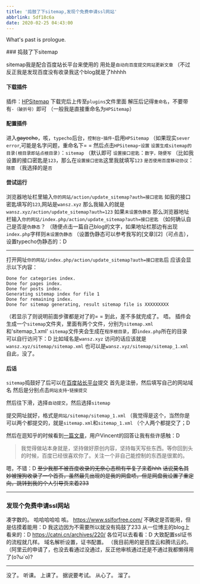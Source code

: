 ```yaml
---
title: '捣鼓了下sitemap,发现个免费申请ssl网站'
abbrlink: 5df18c6a
date: 2020-02-25 04:43:00
---
```

What's past is prologue.

<!--more-->### 捣鼓了下sitemap

sitemap我是配合百度站长平台来使用的
用处是`自动向百度提交网站更新文章`
（不过反正我是发现百度没有收录我这个blog就是了hhhhh

#### 下载插件
插件：[HPSitemap][1]
下载完后上传至`plugins`文件里面
解压后记得`重命名`，不要带有`-（破折号）`即可
（一般我是直接重命名为`HPSitemap`）

#### 配置插件
进入~~gayecho~~，咳，`typecho`后台，`控制台`-`插件`-启用`HPSitemap`
（如果现实`sever error`,可能是名字问题，重命名下= =
然后点击`HPSitemap`-`设置`
`设置生成sitemap的目录(根目录即站点根目录)`：`sitemap`
（默认即可
`设置接口密匙`：`数字，随便写`
（比如我设置的接口密匙是`123`，那么在`设置接口密匙`这里我就填写`123`
`是否使用百度移动协议`：`随意`
（我选择的是`否`

#### 尝试运行
浏览器地址栏里输入`你的网站/action/update_sitemap?auth=接口密匙`
如我的接口密匙填写的`123`,网站是`wansz.xyz`
那么我输入的就是`wansz.xyz/action/update_sitemap?auth=123`
如果`未设置伪静态`
那么浏览器地址栏输入`你的网站/index.php/action/update_sitemap?auth=接口密匙`
（如何确认自己是否是`伪静态`？
（随便点击一篇自己blog的文字，如果地址栏那边有出现`index.php`字样则`未设置伪静态`
（设置伪静态可以参考我写的[文章][2]（可点击），设置typecho伪静态的：D


----------
打开网址`你的网站/index.php/action/update_sitemap?auth=接口密匙`后
应该会显示以下内容：
```
Done for categories index.
Done for pages index.
Done for posts index.
Generating sitemap index for file 1
Done for remaining index.
Done for sitemap generating, result sitemap file is XXXXXXXXX
```
（若显示了则说明前面步骤都是对了的= =
到此，差不多就完成了。
唔。
插件会生成一个`sitemap`文件夹，里面有两个文件，分别为`sitemap.xml`和'sitemap_1.xml'
`sitemap`文件夹会生成在`程序根目录`，即`index.php`所在的目录
可以自行访问下：D
比如域名是`wansz.xyz`
访问的话应该就是`wansz.xyz/sitemap/sitemap.xml`
也可以是`wansz.xyz/sitemap/sitemap_1.xml`
自此，没了。

#### 后话
`sitemap`捣鼓好了后可以在[百度站长平台][3]提交
首先是注册，然后填写自己的网站域名
然后是分别点击`网站支持`-`链接提交`



然后往下滑，选择`自动提交`，然后选择`sitemap`



提交网址就好，格式是`网站/sitemap/sitemap_1.xml`
（我觉得是这个，当然你是可以两个都提交的，就是`sitemap.xml`和`sitemap_1.xml`
（个人两个都提交了；D

然后在逛知乎的时候看到[一篇文章][4]，用户Vincent的回答让我有些许感触：D

> 我觉得做站本身就是，坚持做好原创内容，坚持每天写些东西。等你回到头的时候，百度已经很喜欢你了。关注一个非自己能控制的东西是很累的。

嗯，不错：D
~~至少我那不被百度收录的无奈心态稍有平复了来着hhh~~
~~话说莫名其妙被搜狗收录了一个首页，虽然最先出现的是我的网盘啧，但是网盘我设置了重定向，跳转到我的个人引导页来着233~~


----------


### 发现个免费申请ssl网站
凑字数的。
哈哈哈哈哈
咳。
https://www.sslforfree.com/
不确定是否能用，但是估摸着能用：D
我这边因为不需要所以就没有捣鼓了233
从一位博主的blog上看来的：D
https://catni.cn/archives/220/
各位可以去看看：D
大致配置ssl证书的流程就几样。
域名解析设置，证书配置。
（我目前用的是百度云和腾讯云的。
（阿里云的申请了，也没去看通过没通过，反正他审核通过还是不通过我都懒得用了(o?ω`o)?


----------
没了。
听课。
上课了。
据说要考试。
从心了。
溜了。

[1]: https://github.com/invelop/Typecho-HPSitemap
[3]: https://ziyuan.baidu.com/
[4]: https://www.zhihu.com/question/58560210/answer/715508954